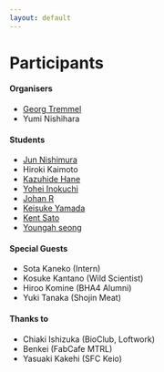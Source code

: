 ```yaml
---
layout: default
---
```


# Participants

#### Organisers
- [Georg Tremmel](georg/)
- Yumi Nishihara

#### Students
- [Jun Nishimura](jun/)
- Hiroki Kaimoto
- [Kazuhide Hane](Kazuhide_Hane/)
- [Yohei Inokuchi](yohei/)
- [Johan R](johan/)
- [Keisuke Yamada](keisuke/)
- [Kent Sato](kent_sato/)
- [Youngah seong](youngah/)

#### Special Guests
- Sota Kaneko (Intern)
- Kosuke Kantano (Wild Scientist)
- Hiroo Komine (BHA4 Alumni)
- Yuki Tanaka (Shojin Meat)

#### Thanks to
- Chiaki Ishizuka (BioClub, Loftwork)
- Benkei (FabCafe MTRL)
- Yasuaki Kakehi (SFC Keio)
